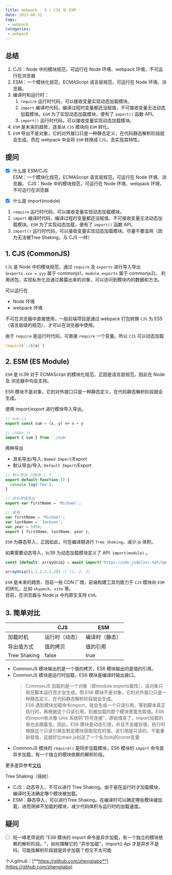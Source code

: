 ```yaml
---
title: webpack - 5 | CJS 与 ESM
date: 2022-08-31
tags:
 - webpack
categories: 
 - webpack
---
```

## 总结
1.  CJS：Node 中的模块规范，可运行在 Node 环境、webpack 环境，不可运行在浏览器
2.  ESM：一个模块化规范，ECMAScript 语言层规范，可运行在 Node 环境、浏览器。
3.  编译时和运行时：
    1. `require` 运行时代码，可以接收变量实现动态加载模块。
    2. `import` 编译时代码，编译过程时变量都还没赋值，不可接收变量无法动态加载模块。`ESM` 为了实现动态加载模块，便有了 `import()` 函数 API。
    3. `import()` 运行时代码，可以接收变量实现动态加载模块。
4. `ESM` 是未来的趋势，逐渐从 `CJS` 模块向 `ESM` 转化。
5. `ESM` 导出不是对象，它的对外接口只是一种静态定义，在代码静态解析阶段就会生成。而在 webpack 中会将 `ESM` 转换成 `CJS`，去实现其特性。



## 提问
- [x] 什么是 ESM/CJS     
ESM：一个模块化规范，ECMAScript 语言层规范，可运行在 Node 环境、浏览器。
CJS：Node 中的模块规范，可运行在 Node 环境、webpack 环境，不可运行在浏览器


- [x] 什么是 import(module)
1. `require` 运行时代码，可以接收变量实现动态加载模块。
2. `import` 编译时代码，编译过程时变量都还没赋值，不可接收变量无法动态加载模块。`ESM` 为了实现动态加载，便有了 `import()` 函数 API。
3. `import()` 运行时代码，可以接收变量实现动态加载模块。尽量不要滥用（因为无法被Tree Shaking，与 CJS 一样）



## 1. CJS (CommonJS)
`CJS` 是 Node 中的模块规范，通过 `require` 及 `exports` 进行导入导出 (`exports.xxx = yyy` 属于 commonjs1，`module.exports` 属于 commonjs2)。 利用闭包，实现私有化且通过暴露出来的对象，可以访问到模块内的数据和方法。          

可以运行在
- Node 环境
- webpack 环境

不可在浏览器中直接使用，一般前端项目是通过 webpack 打包转换 `CJS` 为 ES5（语言层级的规范），才可以在浏览器中使用。       

由于 `require` 是运行时代码，可直接 `require` 一个变量。所以 `CJS` 可以动态加载
```javascript
require(`./${a}`)
```


## 2. ESM (ES Module)
`ESM` 是 tc39 对于 ECMAScript 的模块化规范，正因是语言层规范，因此在 Node 及 浏览器中均会支持。

ES6 模块不是对象，它的对外接口只是一种静态定义，在代码静态解析阶段就会生成。

使用 import/export 进行模块导入导出。
```javascript
// sum.js
export const sum = (x, y) => x + y

// index.js
import { sum } from './sum'
```
两种导出
- 具名导出/导入: `Named Import`/Export
- 默认导出/导入: `Default Import`/Export

```javascript
// 默认导出 只能有 1 个
export default function () {
  console.log('foo');
}

// 命名单独导出
export var firstName = 'Michael';

// 或者
var firstName = 'Michael';
var lastName = 'Jackson';
var year = 1958;
export { firstName, lastName, year };
```


`ESM` 为静态导入，正因如此，可在编译期进行 `Tree Shaking`，减少 js 体积。    

如果需要动态导入，tc39 为动态加载模块定义了 API: `import(module)` 。
```javascript
const {default: arrayUniq} = await import('https://cdn.jsdelivr.net/npm/array-uniq/index.js')

arrayUniq([1,1,2,2,2,3]) // [1, 2, 3]
```

`ESM` 是未来的趋势，目前一些 CDN 厂商，前端构建工具均致力于 `CJS` 模块向 `ESM` 的转化，比如 `skypack`、`vite` 等。         
目前，在浏览器与 Node.js 中均原生支持 `ESM`。





## 3. 简单对比 

|              | CJS            | ESM               |
| ------------ | -------------- | ----------------- |
| 加载时机     | 运行时（动态） | 编译时（静态）    |
| 导出值方式   | 值的拷贝       | 值的引用          |
| Tree Shaking | false          |true               |

- CommonJS 模块输出的是一个值的拷贝，ES6 模块输出的是值的引用。
- CommonJS 模块是运行时加载，ES6 模块是编译时输出接口。
  >  CommonJS 加载的是一个对象（即module.exports属性），该对象只有在脚本运行完才会生成。而 ES6 模块不是对象，它的对外接口只是一种静态定义，在代码静态解析阶段就会生成。     
  ES6 遇到模块加载命令import，就会生成一个只读引用。等到脚本真正执行时，再根据这个只读引用，到被加载的那个模块里面去取值。ES6 的import有点像 Unix 系统的“符号连接”，原始值变了，import加载的值也会跟着变。因此，ES6 模块是动态引用，并且不会缓存值，执行时根据这个只读引用去制定模块获取现在的值。该引用是只读的，不能重新赋值，这就好比main.js创造了一个名为obj的const变量
- CommonJS 模块的 `require()` 是同步加载模块，ES6 模块的 `import` 命令是异步加载，有一个独立的模块依赖的解析阶段。



更多差异参考[文档](https://es6.ruanyifeng.com/#docs/module-loader#ES6-%E6%A8%A1%E5%9D%97%E4%B8%8E-CommonJS-%E6%A8%A1%E5%9D%97%E7%9A%84%E5%B7%AE%E5%BC%82)


Tree Shaking（摇树）
- CJS：动态导入，不可以进行 Tree Shaking。由于是在运行时才加载模块，编译时无法确定哪个模块被加载。
- ESM：静态导入，可以进行Tree Shaking。在编译时可以确定哪些模块被加载，进而筛掉不加载的模块，减少代码体积与运行时的加载速度。

## 疑问
- [ ] 阮一峰老师说的 "ES6 模块的 import 命令是异步加载，有一个独立的模块依赖的解析阶段。"，如何理解它的 "异步加载"，import() Api 才是异步不是吗，可能指解析阶段就是异步加载？但又不太可能











个人github：[**https://github.com/zhengjiabo**](https://github.com/zhengjiabo) 